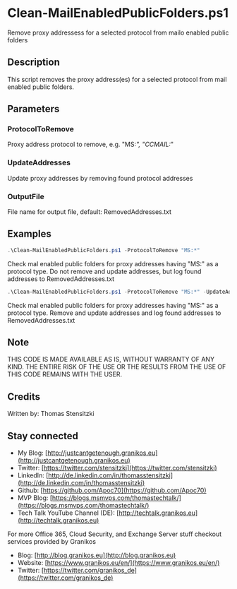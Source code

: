 # Clean-MailEnabledPublicFolders.ps1

Remove proxy addressess for a selected protocol from mailo enabled public folders

## Description

This script removes the proxy address(es) for a selected protocol from mail enabled public folders.

## Parameters

### ProtocolToRemove

Proxy address protocol to remove, e.g. "MS:*", "CCMAIL:*"

### UpdateAddresses

Update proxy addresses by removing found protocol addresses

### OutputFile

File name for output file, default: RemovedAddresses.txt

## Examples

``` PowerShell
.\Clean-MailEnabledPublicFolders.ps1 -ProtocolToRemove "MS:*"
```

Check mal enabled public folders for proxy addresses having "MS:" as a protocol type.
Do not remove and update addresses, but log found addresses to RemovedAddresses.txt

``` PowerShell
.\Clean-MailEnabledPublicFolders.ps1 -ProtocolToRemove "MS:*" -UpdateAddresses
```

Check mal enabled public folders for proxy addresses having "MS:" as a protocol type.
Remove and update addresses and log found addresses to RemovedAddresses.txt

## Note

THIS CODE IS MADE AVAILABLE AS IS, WITHOUT WARRANTY OF ANY KIND. THE ENTIRE
RISK OF THE USE OR THE RESULTS FROM THE USE OF THIS CODE REMAINS WITH THE USER.

## Credits

Written by: Thomas Stensitzki

## Stay connected

- My Blog: [http://justcantgetenough.granikos.eu](http://justcantgetenough.granikos.eu)
- Twitter: [https://twitter.com/stensitzki](https://twitter.com/stensitzki)
- LinkedIn: [http://de.linkedin.com/in/thomasstensitzki](http://de.linkedin.com/in/thomasstensitzki)
- Github: [https://github.com/Apoc70](https://github.com/Apoc70)
- MVP Blog: [https://blogs.msmvps.com/thomastechtalk/](https://blogs.msmvps.com/thomastechtalk/)
- Tech Talk YouTube Channel (DE): [http://techtalk.granikos.eu](http://techtalk.granikos.eu)

For more Office 365, Cloud Security, and Exchange Server stuff checkout services provided by Granikos

- Blog: [http://blog.granikos.eu](http://blog.granikos.eu)
- Website: [https://www.granikos.eu/en/](https://www.granikos.eu/en/)
- Twitter: [https://twitter.com/granikos_de](https://twitter.com/granikos_de)